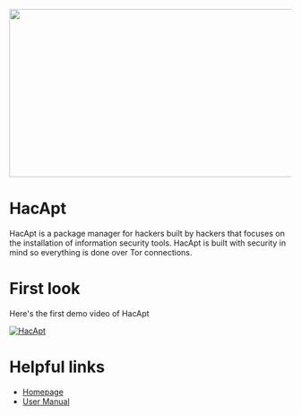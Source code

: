 
<p align="center">
<img height="300" width="600" src="https://user-images.githubusercontent.com/14183473/44804498-1b320e00-ab87-11e8-868d-cfa0c7058a0b.png">
</p>

# HacApt

HacApt is a package manager for hackers built by hackers that focuses on the installation of information security tools. HacApt is built with security in mind so everything is done over Tor connections.

# First look

Here's the first demo video of HacApt

[![HacApt](https://user-images.githubusercontent.com/14183473/44936485-8cfe8900-ad3a-11e8-8337-63131d74d515.png)](https://vimeo.com/287728646 "#staysalty")

# Helpful links

 - [Homepage](https://ekultek.github.io/HacApt/)
 - [User Manual]()